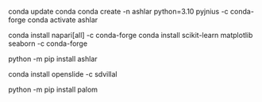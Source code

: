 conda update conda
conda create -n ashlar python=3.10 pyjnius -c conda-forge
conda activate ashlar

conda install napari[all] -c conda-forge
conda install scikit-learn matplotlib seaborn -c conda-forge

python -m pip install ashlar

conda install openslide -c sdvillal

python -m pip install palom